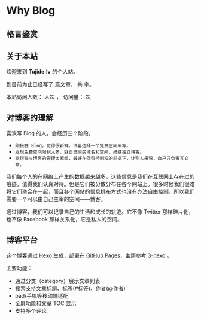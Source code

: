 # Why Blog

## **格言鉴赏**

<span id="mrmj" style="color:red;font-style:italic;"></span>

## **关于本站**

欢迎来到 **Tujide.lv** 的个人站。

到目前为止已经写了 <code class="article_number"></code> 篇文章， 共 <code class="site_word_count"></code> 字。

本站访问人数：<code class="site_uv"></code> 人次 ， 访问量：<code class="site_pv"></code> 次

## **对博客的理解**

喜欢写 Blog 的人，会经历三个阶段。
- `刚接触 Blog，觉得很新鲜，试着选择一个免费空间来写。`
- `发现免费空间限制太多，就自己购买域名和空间，搭建独立博客。`
- `觉得独立博客的管理太麻烦，最好在保留控制权的前提下，让别人来管，自己只负责写文章。`

我们每个人的在网络上产生的数据越来越多，这些信息是我们在互联网上存在过的痕迹，值得我们认真对待。但是它们被分散分布在各个网站上。很多时候我们很难将它们聚合在一起，而且各个网站的信息排布方式也没有办法自由控制，所以我们需要一个可以由自己主宰的空间——博客。

通过博客，我们可以记录自己的生活和成长的轨迹。它不像 Twitter 那样碎片化，也不像 Facebook 那样关系化，它是私人的空间。

## 博客平台
这个博客通过 [Hexo](https://hexo.io/) 生成，部署在 [GitHub Pages](https://pages.github.com/)，主题参考 [3-hexo](https://github.com/yelog/hexo-theme-3-hexo) 。

主要功能：
- 通过分类（category）展示文章列表
- 搜索支持文章标题、标签(#标签)、作者(@作者)
- pad/手机等移动端适配
- 全屏功能和文章 TOC 显示
- 支持多个评论